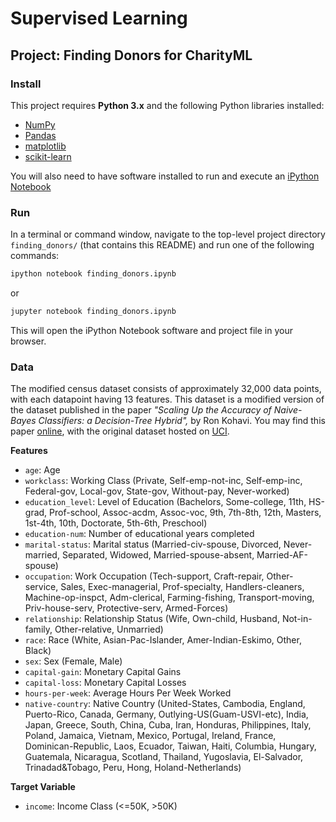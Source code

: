 
# Supervised Learning
## Project: Finding Donors for CharityML

### Install

This project requires **Python 3.x** and the following Python libraries installed:

- [NumPy](http://www.numpy.org/)
- [Pandas](http://pandas.pydata.org)
- [matplotlib](http://matplotlib.org/)
- [scikit-learn](http://scikit-learn.org/stable/)

You will also need to have software installed to run and execute an [iPython Notebook](http://ipython.org/notebook.html)

 


### Run

In a terminal or command window, navigate to the top-level project directory `finding_donors/` (that contains this README) and run one of the following commands:

```bash
ipython notebook finding_donors.ipynb
```  
or
```bash
jupyter notebook finding_donors.ipynb
```

This will open the iPython Notebook software and project file in your browser.

### Data

The modified census dataset consists of approximately 32,000 data points, with each datapoint having 13 features. This dataset is a modified version of the dataset published in the paper *"Scaling Up the Accuracy of Naive-Bayes Classifiers: a Decision-Tree Hybrid",* by Ron Kohavi. You may find this paper [online](https://www.aaai.org/Papers/KDD/1996/KDD96-033.pdf), with the original dataset hosted on [UCI](https://archive.ics.uci.edu/ml/datasets/Census+Income).

**Features**
- `age`: Age
- `workclass`: Working Class (Private, Self-emp-not-inc, Self-emp-inc, Federal-gov, Local-gov, State-gov, Without-pay, Never-worked)
- `education_level`: Level of Education (Bachelors, Some-college, 11th, HS-grad, Prof-school, Assoc-acdm, Assoc-voc, 9th, 7th-8th, 12th, Masters, 1st-4th, 10th, Doctorate, 5th-6th, Preschool)
- `education-num`: Number of educational years completed
- `marital-status`: Marital status (Married-civ-spouse, Divorced, Never-married, Separated, Widowed, Married-spouse-absent, Married-AF-spouse)
- `occupation`: Work Occupation (Tech-support, Craft-repair, Other-service, Sales, Exec-managerial, Prof-specialty, Handlers-cleaners, Machine-op-inspct, Adm-clerical, Farming-fishing, Transport-moving, Priv-house-serv, Protective-serv, Armed-Forces)
- `relationship`: Relationship Status (Wife, Own-child, Husband, Not-in-family, Other-relative, Unmarried)
- `race`: Race (White, Asian-Pac-Islander, Amer-Indian-Eskimo, Other, Black)
- `sex`: Sex (Female, Male)
- `capital-gain`: Monetary Capital Gains
- `capital-loss`: Monetary Capital Losses
- `hours-per-week`: Average Hours Per Week Worked
- `native-country`: Native Country (United-States, Cambodia, England, Puerto-Rico, Canada, Germany, Outlying-US(Guam-USVI-etc), India, Japan, Greece, South, China, Cuba, Iran, Honduras, Philippines, Italy, Poland, Jamaica, Vietnam, Mexico, Portugal, Ireland, France, Dominican-Republic, Laos, Ecuador, Taiwan, Haiti, Columbia, Hungary, Guatemala, Nicaragua, Scotland, Thailand, Yugoslavia, El-Salvador, Trinadad&Tobago, Peru, Hong, Holand-Netherlands)

**Target Variable**
- `income`: Income Class (<=50K, >50K)
